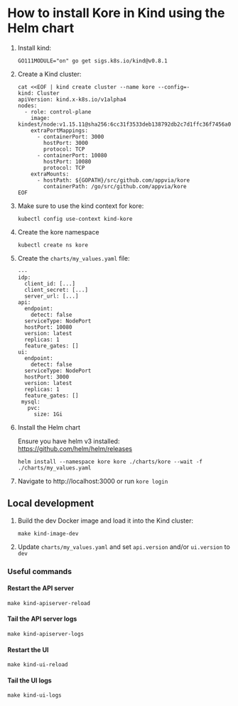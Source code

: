 # How to install Kore in Kind using the Helm chart

1. Install kind:

    ```
    GO111MODULE="on" go get sigs.k8s.io/kind@v0.8.1
    ```

1. Create a Kind cluster:

    ```
    cat <<EOF | kind create cluster --name kore --config=-
    kind: Cluster
    apiVersion: kind.x-k8s.io/v1alpha4
    nodes:
      - role: control-plane
        image: kindest/node:v1.15.11@sha256:6cc31f3533deb138792db2c7d1ffc36f7456a06f1db5556ad3b6927641016f50
        extraPortMappings:
          - containerPort: 3000
            hostPort: 3000
            protocol: TCP
          - containerPort: 10080
            hostPort: 10080
            protocol: TCP
        extraMounts:
          - hostPath: ${GOPATH}/src/github.com/appvia/kore
            containerPath: /go/src/github.com/appvia/kore
    EOF
    ```

1. Make sure to use the kind context for kore:

    ```
    kubectl config use-context kind-kore
    ```

1. Create the kore namespace

    ```
    kubectl create ns kore
    ```

1. Create the `charts/my_values.yaml` file:

    ```
    ---
    idp:
      client_id: [...]
      client_secret: [...]
      server_url: [...]
    api:
      endpoint:
        detect: false
      serviceType: NodePort
      hostPort: 10080
      version: latest
      replicas: 1
      feature_gates: []
    ui:
      endpoint:
        detect: false
      serviceType: NodePort
      hostPort: 3000
      version: latest
      replicas: 1
      feature_gates: []
     mysql:
       pvc:
         size: 1Gi
    ```

1. Install the Helm chart

    Ensure you have helm v3 installed: https://github.com/helm/helm/releases

    ```
    helm install --namespace kore kore ./charts/kore --wait -f ./charts/my_values.yaml
    ```

1. Navigate to http://localhost:3000 or run `kore login`

## Local development

1. Build the dev Docker image and load it into the Kind cluster:

    ```
    make kind-image-dev
    ```

1. Update `charts/my_values.yaml` and set `api.version` and/or `ui.version` to `dev`

### Useful commands

#### Restart the API server

   ```
   make kind-apiserver-reload
   ```

#### Tail the API server logs

   ```
   make kind-apiserver-logs
   ```

#### Restart the UI

   ```
   make kind-ui-reload
   ```

#### Tail the UI logs

   ```
   make kind-ui-logs
   ```
